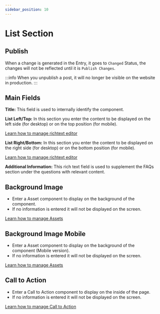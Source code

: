 ```yaml
---
sidebar_position: 10
---
```


# List Section

## Publish

When a change is generated in the Entry, it goes to `Changed` Status, the changes will not be reflected until it is `Publish Changes`.

:::info
When you unpublish a post, it will no longer be visible on the website in production.
:::

## Main Fields

**Title:** This field is used to internally identify the component.

**List Left/Top:** In this section you enter the content to be displayed on the left side (for desktop) or on the top position (for mobile).

[Learn how to manage richtext editor](/docs/components/richtext)

**List Right/Bottom:** In this section you enter the content to be displayed on the right side (for desktop) or on the bottom position (for mobile).

[Learn how to manage richtext editor](/docs/components/richtext)

**Additional Information:** This rich text field is used to supplement the FAQs section under the questions with relevant content.

## Background Image

- Enter a Asset component to display on the background of the component.
- If no information is entered it will not be displayed on the screen.

[Learn how to manage Assets](/docs/components/assets)

## Background Image Mobile

- Enter a Asset component to display on the background of the component (Mobile version).
- If no information is entered it will not be displayed on the screen.

[Learn how to manage Assets](/docs/components/assets)

## Call to Action

- Enter a Call to Action component to display on the inside of the page.
- If no information is entered it will not be displayed on the screen.

[Learn how to manage Call to Action](/docs/components/calltoaction)